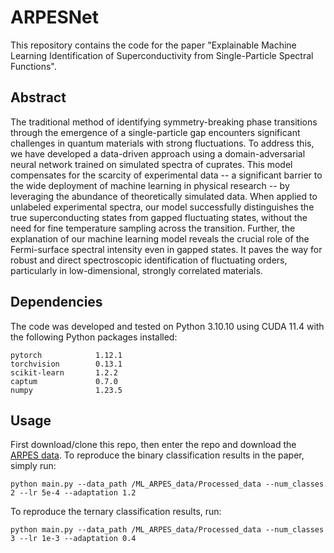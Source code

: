 # ARPESNet
This repository contains the code for the paper "Explainable Machine Learning Identification of Superconductivity from Single-Particle Spectral Functions".
## Abstract
The traditional method of identifying symmetry-breaking phase transitions through the emergence of a single-particle gap encounters significant challenges in quantum materials with strong fluctuations. To address this, we have developed a data-driven approach using a domain-adversarial neural network trained on simulated spectra of cuprates. This model compensates for the scarcity of experimental data -- a significant barrier to the wide deployment of machine learning in physical research -- by leveraging the abundance of theoretically simulated data. When applied to unlabeled experimental spectra, our model successfully distinguishes the true superconducting states from gapped fluctuating states, without the need for fine temperature sampling across the transition. Further, the explanation of our machine learning model reveals the crucial role of the Fermi-surface spectral intensity even in gapped states. It paves the way for robust and direct spectroscopic identification of fluctuating orders, particularly in low-dimensional, strongly correlated materials.

## Dependencies
The code was developed and tested on Python 3.10.10 using CUDA 11.4 with
the following Python packages installed:
```
pytorch            1.12.1
torchvision        0.13.1
scikit-learn       1.2.2
captum             0.7.0
numpy              1.23.5
```
## Usage
First download/clone this repo, then enter the repo and download the [ARPES data](https://figshare.com/s/762454387fddddd0987a). To reproduce the binary classification results in the paper, simply run:
```
python main.py --data_path /ML_ARPES_data/Processed_data --num_classes 2 --lr 5e-4 --adaptation 1.2
```
To reproduce the ternary classification results, run:
```
python main.py --data_path /ML_ARPES_data/Processed_data --num_classes 3 --lr 1e-3 --adaptation 0.4
```
